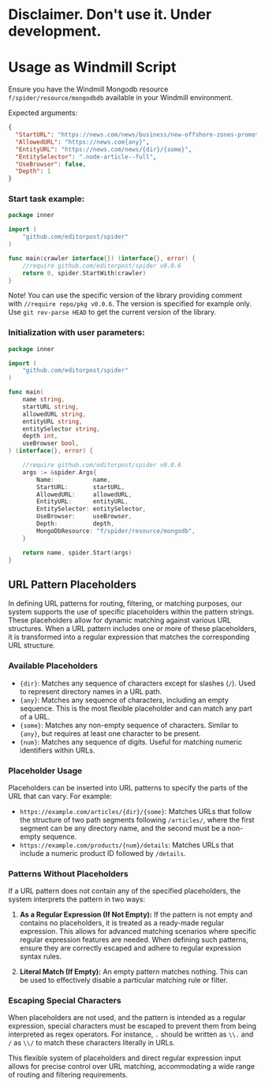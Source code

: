 
# Disclaimer. Don't use it. Under development.

# Usage as Windmill Script

Ensure you have the Windmill Mongodb resource `f/spider/resource/mongodbdb` available in your Windmill environment.

Expected arguments:
```json 
{
  "StartURL": "https://news.com/news/business/new-offshore-zones-promoted",
  "AllowedURL": "https://news.com{any}",
  "EntityURL": "https://news.com/news/{dir}/{some}",
  "EntitySelector": ".node-article--full",
  "UseBrowser": false,
  "Depth": 1
}
```

### Start task example:
```go 
package inner

import (
	"github.com/editorpost/spider"
)

func main(crawler interface{}) (interface{}, error) {
	//require github.com/editorpost/spider v0.0.6
	return 0, spider.StartWith(crawler)
}
```

Note! You can use the specific version of the library providing comment with `//require repo/pkg v0.0.6`. The version is specified for example only.
Use `git rev-parse HEAD` to get the current version of the library.

### Initialization with user parameters:
```go
package inner

import (
	"github.com/editorpost/spider"
)

func main(
	name string,
	startURL string,
	allowedURL string,
	entityURL string,
	entitySelector string,
	depth int,
	useBrowser bool,
) (interface{}, error) {

	//require github.com/editorpost/spider v0.0.6
	args := &spider.Args{
		Name:           name,
		StartURL:       startURL,
		AllowedURL:     allowedURL,
		EntityURL:      entityURL,
		EntitySelector: entitySelector,
		UseBrowser:     useBrowser,
		Depth:          depth,
		MongoDbResource: "f/spider/resource/mongodb",
	}

	return name, spider.Start(args)
}
```

## URL Pattern Placeholders

In defining URL patterns for routing, filtering, or matching purposes, our system supports the use of specific placeholders within the pattern strings. These placeholders allow for dynamic matching against various URL structures. When a URL pattern includes one or more of these placeholders, it is transformed into a regular expression that matches the corresponding URL structure.

### Available Placeholders

- `{dir}`: Matches any sequence of characters except for slashes (`/`). Used to represent directory names in a URL path.
- `{any}`: Matches any sequence of characters, including an empty sequence. This is the most flexible placeholder and can match any part of a URL.
- `{some}`: Matches any non-empty sequence of characters. Similar to `{any}`, but requires at least one character to be present.
- `{num}`: Matches any sequence of digits. Useful for matching numeric identifiers within URLs.

### Placeholder Usage

Placeholders can be inserted into URL patterns to specify the parts of the URL that can vary. For example:

- `https://example.com/articles/{dir}/{some}`: Matches URLs that follow the structure of two path segments following `/articles/`, where the first segment can be any directory name, and the second must be a non-empty sequence.
- `https://example.com/products/{num}/details`: Matches URLs that include a numeric product ID followed by `/details`.

### Patterns Without Placeholders

If a URL pattern does not contain any of the specified placeholders, the system interprets the pattern in two ways:

1. **As a Regular Expression (If Not Empty):** If the pattern is not empty and contains no placeholders, it is treated as a ready-made regular expression. This allows for advanced matching scenarios where specific regular expression features are needed. When defining such patterns, ensure they are correctly escaped and adhere to regular expression syntax rules.

2. **Literal Match (If Empty):** An empty pattern matches nothing. This can be used to effectively disable a particular matching rule or filter.

### Escaping Special Characters

When placeholders are not used, and the pattern is intended as a regular expression, special characters must be escaped to prevent them from being interpreted as regex operators. For instance, `.` should be written as `\\.` and `/` as `\\/` to match these characters literally in URLs.

This flexible system of placeholders and direct regular expression input allows for precise control over URL matching, accommodating a wide range of routing and filtering requirements.